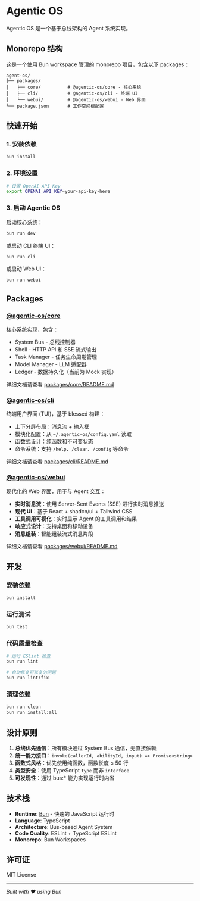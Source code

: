# Agentic OS

Agentic OS 是一个基于总线架构的 Agent 系统实现。

## Monorepo 结构

这是一个使用 Bun workspace 管理的 monorepo 项目，包含以下 packages：

```
agent-os/
├── packages/
│   ├── core/          # @agentic-os/core - 核心系统
│   ├── cli/           # @agentic-os/cli - 终端 UI
│   └── webui/         # @agentic-os/webui - Web 界面
└── package.json       # 工作空间根配置
```

## 快速开始

### 1. 安装依赖

```bash
bun install
```

### 2. 环境设置

```bash
# 设置 OpenAI API Key
export OPENAI_API_KEY=your-api-key-here
```

### 3. 启动 Agentic OS

启动核心系统：

```bash
bun run dev
```

或启动 CLI 终端 UI：

```bash
bun run cli
```

或启动 Web UI：

```bash
bun run webui
```

## Packages

### [@agentic-os/core](./packages/core)

核心系统实现，包含：
- System Bus - 总线控制器
- Shell - HTTP API 和 SSE 流式输出
- Task Manager - 任务生命周期管理
- Model Manager - LLM 适配器
- Ledger - 数据持久化（当前为 Mock 实现）

详细文档请查看 [packages/core/README.md](./packages/core/README.md)

### [@agentic-os/cli](./packages/cli)

终端用户界面 (TUI)，基于 blessed 构建：
- 上下分屏布局：消息流 + 输入框
- 模块化配置：从 `~/.agentic-os/config.yaml` 读取
- 函数式设计：纯函数和不可变状态
- 命令系统：支持 `/help`、`/clear`、`/config` 等命令

详细文档请查看 [packages/cli/README.md](./packages/cli/README.md)

### [@agentic-os/webui](./packages/webui)

现代化的 Web 界面，用于与 Agent 交互：

- **实时消息流**：使用 Server-Sent Events (SSE) 进行实时消息推送
- **现代 UI**：基于 React + shadcn/ui + Tailwind CSS
- **工具调用可视化**：实时显示 Agent 的工具调用和结果
- **响应式设计**：支持桌面和移动设备
- **消息组装**：智能组装流式消息片段

详细文档请查看 [packages/webui/README.md](./packages/webui/README.md)

## 开发

### 安装依赖

```bash
bun install
```

### 运行测试

```bash
bun test
```

### 代码质量检查

```bash
# 运行 ESLint 检查
bun run lint

# 自动修复可修复的问题
bun run lint:fix
```

### 清理依赖

```bash
bun run clean
bun run install:all
```

## 设计原则

1. **总线优先通信**：所有模块通过 System Bus 通信，无直接依赖
2. **统一能力接口**：`invoke(callerId, abilityId, input) => Promise<string>`
3. **函数式风格**：优先使用纯函数，函数长度 ≤ 50 行
4. **类型安全**：使用 TypeScript `type` 而非 `interface`
5. **可发现性**：通过 bus:* 能力实现运行时内省

## 技术栈

- **Runtime**: [Bun](https://bun.sh) - 快速的 JavaScript 运行时
- **Language**: TypeScript
- **Architecture**: Bus-based Agent System
- **Code Quality**: ESLint + TypeScript ESLint
- **Monorepo**: Bun Workspaces

## 许可证

MIT License

---

*Built with ❤️ using Bun*
